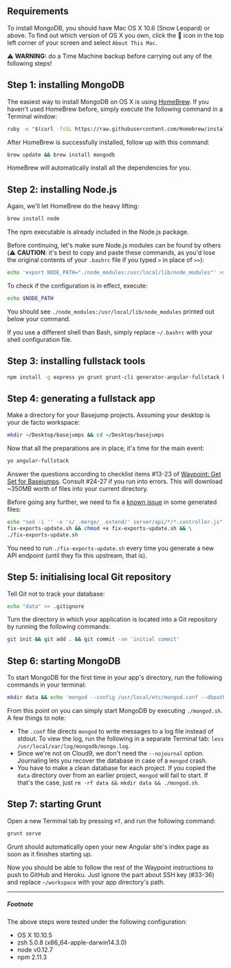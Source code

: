 ## Requirements
To install MongoDB, you should have Mac OS X 10.6 (Snow Leopard) or above. To find out which version of OS X you own, click the  icon in the top left corner of your screen and select `About This Mac`.

:warning: **WARNING:** do a Time Machine backup before carrying out any of the following steps!

## Step 1: installing MongoDB
The easiest way to install MongoDB on OS X is using [HomeBrew](http://brew.sh/). If you haven't used HomeBrew before, simply execute the following command in a Terminal window:
```sh
ruby -e "$(curl -fsSL https://raw.githubusercontent.com/Homebrew/install/master/install)"
```
After HomeBrew is successfully installed, follow up with this command:
```sh
brew update && brew install mongodb
```
HomeBrew will automatically install all the dependencies for you.

## Step 2: installing Node.js
Again, we'll let HomeBrew do the heavy lifting:
```sh
brew install node
```
The npm executable is already included in the Node.js package.

Before continuing, let's make sure Node.js modules can be found by others (:warning: **CAUTION**: it's best to copy and paste these commands, as you'd lose the original contents of your `.bashrc` file if you typed `>` in place of `>>`):
```sh
echo 'export NODE_PATH="./node_modules:/usr/local/lib/node_modules"' >> ~/.bashrc && source ~/.bashrc
```
To check if the configuration is in effect, execute:
```sh
echo $NODE_PATH
```
You should see `./node_modules:/usr/local/lib/node_modules` printed out below your command.

If you use a different shell than Bash, simply replace `~/.bashrc` with your shell configuration file.

## Step 3: installing fullstack tools
```sh
npm install -g express yo grunt grunt-cli generator-angular-fullstack bower
```

## Step 4: generating a fullstack app
Make a directory for your Basejump projects. Assuming your desktop is your de facto workspace:
```sh
mkdir ~/Desktop/basejumps && cd ~/Desktop/basejumps
```
Now that all the preparations are in place, it's time for the main event:
```sh
yo angular-fullstack
```
Answer the questions according to checklist items #13-23 of [Waypoint: Get Set for Basejumps](http://www.freecodecamp.com/challenges/waypoint-get-set-for-basejumps). Consult #24-27 if you run into errors. This will download ~350MB worth of files into your current directory.

Before going any further, we need to fix a [known issue](https://github.com/clnhll/guidetobasejumps#fixing-exportsupdate) in some generated files:
```sh
echo "sed -i '' -e 's/_.merge/_.extend/' server/api/*/*.controller.js" > \
fix-exports-update.sh && chmod +x fix-exports-update.sh && \
./fix-exports-update.sh
```
You need to run `./fix-exports-update.sh` every time you generate a new API endpoint (until they fix this upstream, that is).

## Step 5: initialising local Git repository
Tell Git not to track your database:
```sh
echo "data" >> .gitignore
```

Turn the directory in which your application is located into a Git repository by running the following commands: 
```sh
git init && git add . && git commit -am 'initial commit'
```

## Step 6: starting MongoDB
To start MongoDB for the first time in your app's directory, run the following commands in your terminal: 
```sh
mkdir data && echo 'mongod --config /usr/local/etc/mongod.conf --dbpath=data --rest "$@" --httpinterface' > mongod.sh && chmod a+x mongod.sh && ./mongod.sh
```
From this point on you can simply start MongoDB by executing `./mongod.sh`. A few things to note:
* The `.conf` file directs `mongod` to write messages to a log file instead of stdout. To view the log, run the following in a separate Terminal tab: `less /usr/local/var/log/mongodb/mongo.log`.
* Since we're not on Cloud9, we don't need the `--nojournal` option. Journaling lets you recover the database in case of a `mongod` crash.
* You have to make a clean database for each project. If you copied the `data` directory over from an earlier project, `mongod` will fail to start. If that's the case, just `rm -rf data && mkdir data && ./mongod.sh`.

## Step 7: starting Grunt
Open a new Terminal tab by pressing `⌘T`, and run the following command:
```sh
grunt serve
```
Grunt should automatically open your new Angular site's index page as soon as it finishes starting up.

Now you should be able to follow the rest of the Waypoint instructions to push to GitHub and Heroku. Just ignore the part about SSH key (#33-36) and replace `~/workspace` with your app directory's path.

***

##### Footnote
The above steps were tested under the following configuration:
* OS X 10.10.5
* zsh 5.0.8 (x86_64-apple-darwin14.3.0)
* node v0.12.7
* npm 2.11.3